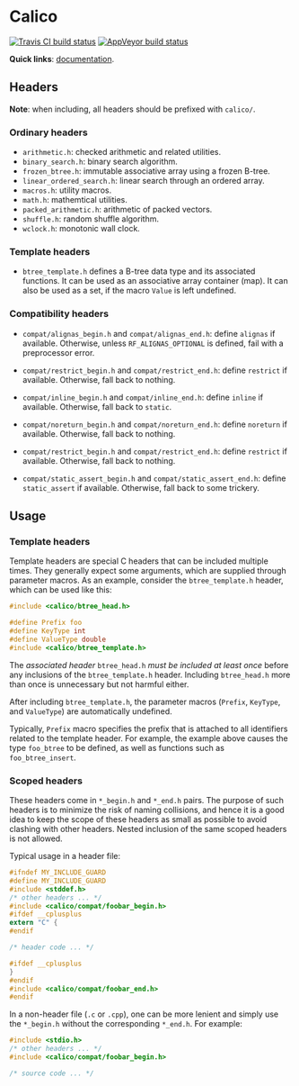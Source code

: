 # Calico

[![Travis CI build status][ti]][tl]
[![AppVeyor build status][ai]][al]

[ti]: https://travis-ci.org/Rufflewind/calico.svg?branch=master
[tl]: https://travis-ci.org/Rufflewind/calico
[ai]: https://ci.appveyor.com/api/projects/status/github/Rufflewind/calico?branch=master&svg=true
[al]: https://ci.appveyor.com/project/Rufflewind/calico

**Quick links**: [documentation](https://rufflewind.com/calico).

## Headers

**Note**: when including, all headers should be prefixed with `calico/`.

### Ordinary headers

  - `arithmetic.h`: checked arithmetic and related utilities.
  - `binary_search.h`: binary search algorithm.
  - `frozen_btree.h`: immutable associative array using a frozen B-tree.
  - `linear_ordered_search.h`: linear search through an ordered array.
  - `macros.h`: utility macros.
  - `math.h`: mathemtical utilities.
  - `packed_arithmetic.h`: arithmetic of packed vectors.
  - `shuffle.h`: random shuffle algorithm.
  - `wclock.h`: monotonic wall clock.

### Template headers

  - `btree_template.h` defines a B-tree data type and its associated
    functions.  It can be used as an associative array container (map).  It
    can also be used as a set, if the macro `Value` is left undefined.

### Compatibility headers

  - `compat/alignas_begin.h` and `compat/alignas_end.h`: define `alignas` if
    available.  Otherwise, unless `RF_ALIGNAS_OPTIONAL` is defined, fail with
    a preprocessor error.

  - `compat/restrict_begin.h` and `compat/restrict_end.h`: define `restrict`
    if available.  Otherwise, fall back to nothing.

  - `compat/inline_begin.h` and `compat/inline_end.h`: define `inline` if
    available.  Otherwise, fall back to `static`.

  - `compat/noreturn_begin.h` and `compat/noreturn_end.h`: define `noreturn`
    if available.  Otherwise, fall back to nothing.

  - `compat/restrict_begin.h` and `compat/restrict_end.h`: define `restrict`
    if available.  Otherwise, fall back to nothing.

  - `compat/static_assert_begin.h` and `compat/static_assert_end.h`: define
    `static_assert` if available.  Otherwise, fall back to some trickery.

## Usage

### Template headers

Template headers are special C headers that can be included multiple times.
They generally expect some arguments, which are supplied through parameter
macros.  As an example, consider the `btree_template.h` header, which can be
used like this:

~~~c
#include <calico/btree_head.h>

#define Prefix foo
#define KeyType int
#define ValueType double
#include <calico/btree_template.h>
~~~

The *associated header* `btree_head.h` *must be included at least once* before
any inclusions of the `btree_template.h` header.  Including `btree_head.h`
more than once is unnecessary but not harmful either.

After including `btree_template.h`, the parameter macros (`Prefix`, `KeyType`,
and `ValueType`) are automatically undefined.

Typically, `Prefix` macro specifies the prefix that is attached to all
identifiers related to the template header.  For example, the example above
causes the type `foo_btree` to be defined, as well as functions such as
`foo_btree_insert`.

### Scoped headers

These headers come in `*_begin.h` and `*_end.h` pairs.  The purpose of such
headers is to minimize the risk of naming collisions, and hence it is a good
idea to keep the scope of these headers as small as possible to avoid clashing
with other headers.  Nested inclusion of the same scoped headers is not
allowed.

Typical usage in a header file:

~~~c
#ifndef MY_INCLUDE_GUARD
#define MY_INCLUDE_GUARD
#include <stddef.h>
/* other headers ... */
#include <calico/compat/foobar_begin.h>
#ifdef __cplusplus
extern "C" {
#endif

/* header code ... */

#ifdef __cplusplus
}
#endif
#include <calico/compat/foobar_end.h>
#endif
~~~

In a non-header file (`.c` or `.cpp`), one can be more lenient and simply use
the `*_begin.h` without the corresponding `*_end.h`.  For example:

~~~c
#include <stdio.h>
/* other headers ... */
#include <calico/compat/foobar_begin.h>

/* source code ... */
~~~
